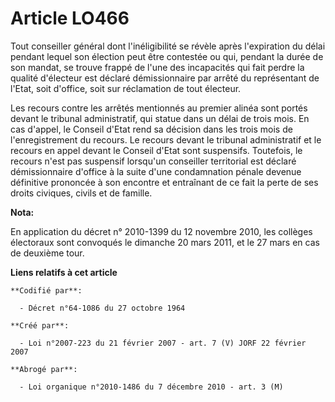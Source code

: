 # Article LO466

Tout conseiller général dont l'inéligibilité se révèle après l'expiration du délai pendant lequel son élection peut être
contestée ou qui, pendant la durée de son mandat, se trouve frappé de l'une des incapacités qui fait perdre la qualité
d'électeur est déclaré démissionnaire par arrêté du représentant de l'Etat, soit d'office, soit sur réclamation de tout
électeur.

Les recours contre les arrêtés mentionnés au premier alinéa sont portés devant le tribunal administratif, qui statue dans un
délai de trois mois. En cas d'appel, le Conseil d'Etat rend sa décision dans les trois mois de l'enregistrement du recours.
Le recours devant le tribunal administratif et le recours en appel devant le Conseil d'Etat sont suspensifs. Toutefois, le
recours n'est pas suspensif lorsqu'un conseiller territorial est déclaré démissionnaire d'office à la suite d'une
condamnation pénale devenue définitive prononcée à son encontre et entraînant de ce fait la perte de ses droits civiques,
civils et de famille.

**Nota:**

En application du décret n° 2010-1399 du 12 novembre 2010, les collèges électoraux sont convoqués le dimanche 20 mars 2011,
et le 27 mars en cas de deuxième tour.

**Liens relatifs à cet article**

	**Codifié par**:

	  - Décret n°64-1086 du 27 octobre 1964

	**Créé par**:

	  - Loi n°2007-223 du 21 février 2007 - art. 7 (V) JORF 22 février 2007

	**Abrogé par**:

	  - Loi organique n°2010-1486 du 7 décembre 2010 - art. 3 (M)
